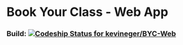 # Book Your Class - Web App

### Build: [ ![Codeship Status for kevineger/BYC-Web](https://codeship.com/projects/464d4be0-76cd-0133-5859-62131c1fcbb8/status?branch=master)](https://codeship.com/projects/118313)
